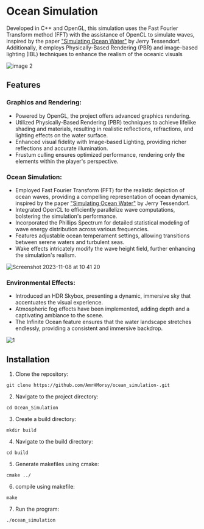 # Ocean Simulation

Developed in C++ and OpenGL, this simulation uses the Fast Fourier Transform method (FFT) with the assistance of OpenCL to simulate waves, inspired by the paper ["Simulating Ocean Water"](https://people.computing.clemson.edu/~jtessen/reports/papers_files/coursenotes2004.pdf) by Jerry Tessendorf. Additionally, it employs Physically-Based Rendering (PBR) and image-based lighting (IBL) techniques to enhance the realism of the oceanic visuals

![image 2](https://github.com/AmrHMorsy/Ocean-Simulation/assets/56271967/0ac42cf6-1602-4f77-a293-f23f99f24ba7)

## Features

### Graphics and Rendering:
- Powered by OpenGL, the project offers advanced graphics rendering.
- Utilized Physically-Based Rendering (PBR) techniques to achieve lifelike shading and materials, resulting in realistic reflections, refractions, and lighting effects on the water surface.
- Enhanced visual fidelity with Image-based Lighting, providing richer reflections and accurate illumination.
- Frustum culling ensures optimized performance, rendering only the elements within the player's perspective.

### Ocean Simulation:
- Employed Fast Fourier Transform (FFT) for the realistic depiction of ocean waves, providing a compelling representation of ocean dynamics, inspired by the paper ["Simulating Ocean Water"](https://people.computing.clemson.edu/~jtessen/reports/papers_files/coursenotes2004.pdf) by Jerry Tessendorf. 
- Integrated OpenCL to efficiently parallelize wave computations, bolstering the simulation's performance.
- Incorporated the Phillips Spectrum for detailed statistical modeling of wave energy distribution across various frequencies.
- Features adjustable ocean temperament settings, allowing transitions between serene waters and turbulent seas.
- Wake effects intricately modify the wave height field, further enhancing the simulation's realism.

![Screenshot 2023-11-08 at 10 41 20](https://github.com/AmrHMorsy/Ocean-Simulation/assets/56271967/6e515374-3d8b-47e1-a4f6-2b6747b0851e)

### Environmental Effects:
- Introduced an HDR Skybox, presenting a dynamic, immersive sky that accentuates the visual experience.
- Atmospheric fog effects have been implemented, adding depth and a captivating ambiance to the scene.
- The Infinite Ocean feature ensures that the water landscape stretches endlessly, providing a consistent and immersive backdrop.

![1](https://github.com/AmrHMorsy/Ocean-Simulation/assets/56271967/29a98de4-4cdf-485f-80c9-bb70f09f6fc0)

## Installation

1. Clone the repository:
```
git clone https://github.com/AmrHMorsy/ocean_simulation-.git
```
2. Navigate to the project directory: 
```
cd Ocean_Simulation
```
3. Create a build directory: 
```
mkdir build
```
4. Navigate to the build directory: 
```
cd build
```
5. Generate makefiles using cmake: 
```
cmake ../
```
6. compile using makefile: 
```
make
```
7. Run the program: 
```
./ocean_simulation
```
